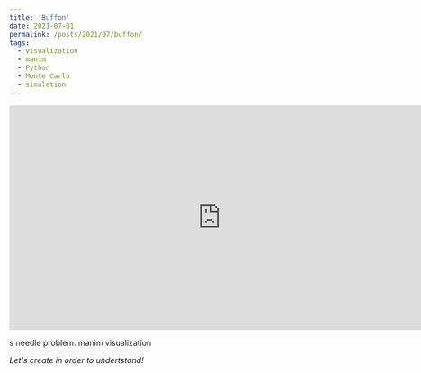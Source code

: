 ```yaml
---
title: 'Buffon'
date: 2021-07-01
permalink: /posts/2021/07/buffon/
tags:
  - visualization
  - manim
  - Python
  - Monte Carlo
  - simulation
---
```


<iframe width="750" height="400" src="https://www.youtube.com/embed/QsBF4eFtcAU?controls=0" title="YouTube video player" frameborder="0" allow="accelerometer; autoplay; clipboard-write; encrypted-media; gyroscope; picture-in-picture" allowfullscreen></iframe>

s needle problem: manim visualization

_Let's create in order to undertstand!_
